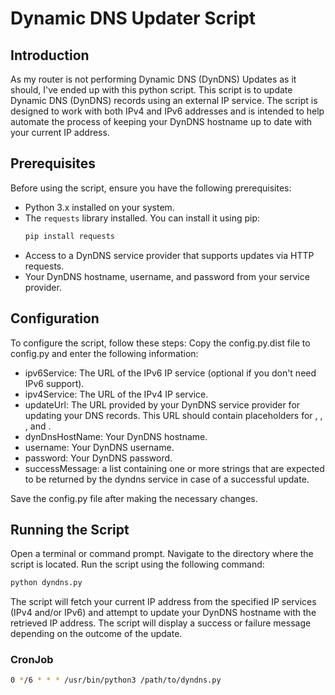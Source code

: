 # Dynamic DNS Updater Script

## Introduction
As my router is not performing Dynamic DNS (DynDNS) Updates as it should, I've ended up with this python script. This script is to update Dynamic DNS (DynDNS) records using an external IP service. The script is designed to work with both IPv4 and IPv6 addresses and is intended to help automate the process of keeping your DynDNS hostname up to date with your current IP address.

## Prerequisites
Before using the script, ensure you have the following prerequisites:

- Python 3.x installed on your system.
- The `requests` library installed. You can install it using pip:
  ```bash
  pip install requests
  ````
- Access to a DynDNS service provider that supports updates via HTTP requests.
- Your DynDNS hostname, username, and password from your service provider.

## Configuration
To configure the script, follow these steps:
Copy the config.py.dist file to config.py and enter the following information:

- ipv6Service: The URL of the IPv6 IP service (optional if you don't need IPv6 support).
- ipv4Service: The URL of the IPv4 IP service.
- updateUrl: The URL provided by your DynDNS service provider for updating your DNS records. This URL should contain placeholders for <dynDnsHostName>, <username>, <password>, and <ipAddress>.
- dynDnsHostName: Your DynDNS hostname.
- username: Your DynDNS username.
- password: Your DynDNS password.
- successMessage: a list containing one or more strings that are expected to be returned by the dyndns service in case of a successful update. 


Save the config.py file after making the necessary changes.

## Running the Script
Open a terminal or command prompt. Navigate to the directory where the script is located.
Run the script using the following command:

```bash
python dyndns.py
```

The script will fetch your current IP address from the specified IP services (IPv4 and/or IPv6) and attempt to update your DynDNS hostname with the retrieved IP address. The script will display a success or failure message depending on the outcome of the update.

### CronJob
```bash
0 */6 * * * /usr/bin/python3 /path/to/dyndns.py   
```
